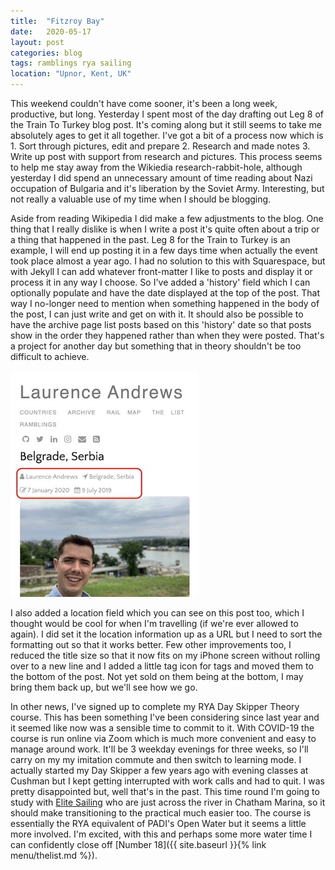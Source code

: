```yaml
---
title:  "Fitzroy Bay"
date:   2020-05-17
layout: post
categories: blog
tags: ramblings rya sailing
location: "Upnor, Kent, UK"
---
```


This weekend couldn't have come sooner, it's been a long week, productive, but long. Yesterday I spent most of the day drafting out Leg 8 of the Train To Turkey blog post. It's coming along but it still seems to take me absolutely ages to get it all together. I've got a bit of a process now which is 1. Sort through pictures, edit and prepare 2. Research and made notes 3. Write up post with support from research and pictures. This process seems to help me stay away from the Wikiedia research-rabbit-hole, although yesterday I did spend an unnecessary amount of time reading about Nazi occupation of Bulgaria and it's liberation by the Soviet Army. Interesting, but not really a valuable use of my time when I should be blogging.

Aside from reading Wikipedia I did make a few adjustments to the blog. One thing that I really dislike is when I write a post it's quite often about a trip or a thing that happened in the past. Leg 8 for the Train to Turkey is an example, I will end up posting it in a few days time when actually the event took place almost a year ago. I had no solution to this with Squarespace, but with Jekyll I can add whatever front-matter I like to posts and display it or process it in any way I choose. So I've added a 'history' field which I can optionally populate and have the date displayed at the top of the post. That way I no-longer need to mention when something happened in the body of the post, I can just write and get on with it. It should also be possible to have the archive page list posts based on this 'history' date so that posts show in the order they happened rather than when they were posted. That's a project for another day but something that in theory shouldn't be too difficult to achieve.

![](/assets/img/blog-format-change.jpg)

I also added a location field which you can see on this post too, which I thought would be cool for when I'm travelling (if we're ever allowed to again). I did set it the location information up as a URL but I need to sort the formatting out so that it works better. Few other improvements too, I reduced the title size so that it now fits on my iPhone screen without rolling over to a new line and I added a little tag icon for tags and moved them to the bottom of the post. Not yet sold on them being at the bottom, I may bring them back up, but we'll see how we go.

In other news, I've signed up to complete my RYA Day Skipper Theory course. This has been something I've been considering since last year and it seemed like now was a sensible time to commit to it. With COVID-19 the course is run online via Zoom which is much more convenient and easy to manage around work. It'll be 3 weekday evenings for three weeks, so I'll carry on my my imitation commute and then switch to learning mode. I actually started my Day Skipper a few years ago with evening classes at Cushman but I kept getting interrupted with work calls and had to quit. I was pretty disappointed but, well that's in the past. This time round I'm going to study with [Elite Sailing](https://www.elitesailing.co.uk/) who are just across the river in Chatham Marina, so it should make transitioning to the practical much easier too. The course is essentially the RYA equivalent of PADI's Open Water but it seems a little more involved. I'm excited, with this and perhaps some more water time I can confidently close off [Number 18]({{ site.baseurl }}{% link menu/thelist.md %}).
